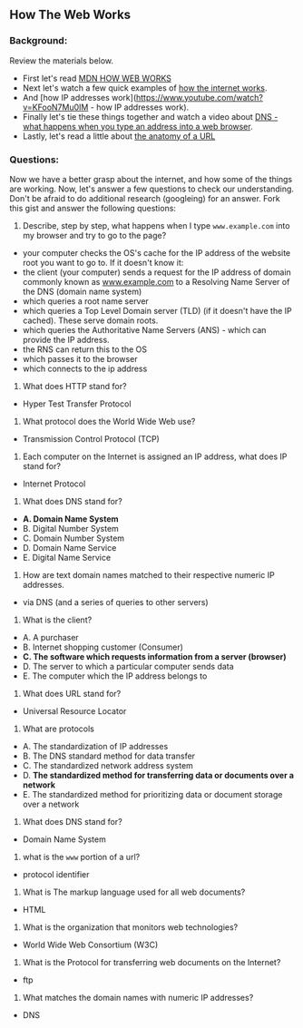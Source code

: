 ## How The Web Works

### Background:

Review the materials below.

* First let's read [MDN HOW WEB WORKS](https://developer.mozilla.org/en-US/Learn/Common_questions/How_does_the_Internet_work)
* Next let's watch a few quick examples of [how the internet works](https://www.youtube.com/watch?v=7_LPdttKXPc).
* And [how IP addresses work](https://www.youtube.com/watch?v=KFooN7Mu0IM   - how IP addresses work).
* Finally let's tie these things together and watch a video about [DNS - what happens when you type an address into a web browser](https://www.youtube.com/watch?v=72snZctFFtA).
* Lastly, let's read a little about [the anatomy of a URL](https://doepud.co.uk/blog/anatomy-of-a-url)

### Questions:

Now we have a better grasp about the internet, and how some of the things are working. Now, let's answer a few questions to check our understanding. Don't be afraid to do additional research (googleing) for an answer. Fork this gist and answer the following questions:

1. Describe, step by step, what happens when I type `www.example.com` into my browser and try to go to the page?
 * your computer checks the OS's cache for the IP address of the website root you want to go to. If it doesn't know it:
  *  the client (your computer) sends a request for the IP address of domain commonly known as www.example.com to a Resolving Name Server of the DNS (domain name system)
 * which queries a root name server 
 * which queries a Top Level Domain server (TLD) (if it doesn't have the IP cached). These serve domain roots.
 * which queries the Authoritative Name Servers (ANS) - which can provide the IP address. 
 * the RNS can return this to the OS
 * which passes it to the browser
 * which connects to the ip address


1.  What does HTTP stand for?
 * Hyper Test Transfer Protocol

1. 	What protocol does the World Wide Web use?
 * Transmission Control Protocol (TCP)

1. 	Each computer on the Internet is assigned an IP address, what does IP stand for?
 * Internet Protocol

1. 	What does DNS stand for?
 * **A. Domain Name System**
  * B. Digital Number System
  * C. Domain Number System
  * D. Domain Name Service
  * E. Digital Name Service



1. 	How are text domain names matched to their respective numeric IP addresses.
 * via DNS (and a series of queries to other servers)


1. 	What is the client?
  * A. A purchaser
  * B. Internet shopping customer (Consumer)
  * **C. The software which requests information from a server (browser)**
  * D. The server to which a particular computer sends data
  * E. The computer which the IP address belongs to


1. 	What does URL stand for?
 * Universal Resource Locator

1. 	What are protocols
 * A. The standardization of IP addresses
 * B. The DNS standard method for data transfer
 * C.	The standardized network address system
 * D.	**The standardized method for transferring data or documents over a network**
 * E.	The standardized method for prioritizing data or document storage over a network


1. What does DNS stand for?
 * Domain Name System


1. what is the `www` portion of a url?
 * protocol identifier


1. What is The markup language used for all web documents?
 * HTML
 
1. What is the organization that monitors web technologies?
 * World Wide Web Consortium (W3C)

1. What is the Protocol for transferring web documents on the Internet?
 * ftp

1. What matches the domain names with numeric IP addresses?
 * DNS





